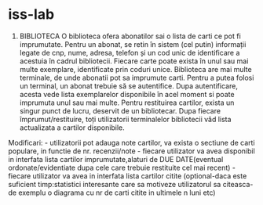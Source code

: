 # iss-lab

1. BIBLIOTECA O biblioteca ofera abonatilor sai o lista de carti ce pot fi imprumutate. Pentru un abonat, se retin în sistem (cel putin) informații legate de cnp, nume, adresa, telefon și un cod unic de identificare a acestuia în cadrul bibliotecii. Fiecare carte poate exista în unul sau mai multe exemplare, identificate prin coduri unice. Biblioteca are mai multe terminale, de unde abonatii pot sa imprumute carti. Pentru a putea folosi un terminal, un abonat trebuie să se autentifice. Dupa autentificare, acesta vede lista exemplarelor disponibile în acel moment si poate imprumuta unul sau mai multe. Pentru restituirea cartilor, exista un singur punct de lucru, deservit de un bibliotecar. Dupa fiecare împrumut/restituire, toți utilizatorii terminalelor bibliotecii văd lista actualizata a cartilor disponibile. 


Modificari: - utilizatorii pot adauga note cartilor, va exista o sectiune de carti populare, in functie de nr. recenzii/note
            - fiecare utilizator va avea disponibil in interfata lista cartilor imprumutate,alaturi de DUE DATE(eventual ordonate/evidentiate dupa cele care trebuie restituite cel mai recent)
            - fiecare utilizator va avea in interfata lista cartilor citite (optional-daca este suficient timp:statistici interesante care sa motiveze utilizatorul sa citeasca-de exemplu o diagrama cu nr de carti citite in ultimele n luni etc) 
